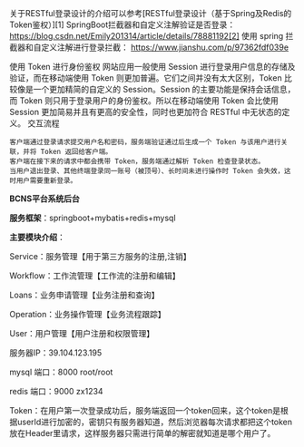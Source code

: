 关于RESTful登录设计的介绍可以参考[RESTful登录设计（基于Spring及Redis的Token鉴权）][1]
SpringBoot拦截器和自定义注解验证是否登录：
https://blog.csdn.net/Emily201314/article/details/78881192[2]
使用 spring 拦截器和自定义注解进行登录拦截：
https://www.jianshu.com/p/97362fdf039e

使用 Token 进行身份鉴权
网站应用一般使用 Session 进行登录用户信息的存储及验证，而在移动端使用 Token 则更加普遍。它们之间并没有太大区别，Token 比较像是一个更加精简的自定义的 Session。Session 的主要功能是保持会话信息，而 Token 则只用于登录用户的身份鉴权。所以在移动端使用 Token 会比使用 Session 更加简易并且有更高的安全性，同时也更加符合 RESTful 中无状态的定义。
交互流程

    客户端通过登录请求提交用户名和密码，服务端验证通过后生成一个 Token 与该用户进行关联，并将 Token 返回给客户端。
    客户端在接下来的请求中都会携带 Token，服务端通过解析 Token 检查登录状态。
    当用户退出登录、其他终端登录同一账号（被顶号）、长时间未进行操作时 Token 会失效，这时用户需要重新登录。


**BCNS平台系统后台**

**服务框架**：springboot+mybatis+redis+mysql

**主要模块介绍**：

Service：服务管理【用于第三方服务的注册,注销】

Workflow：工作流管理【工作流的注册和编辑】 

Loans：业务申请管理【业务注册和查询】       
     
Operation：业务操作管理【业务流程跟踪】

User：用户管理【用户注册和权限管理】

服务器IP：39.104.123.195

mysql 端口：8000 root/root

redis 端口：9000 zx1234


Token：在用户第一次登录成功后，服务端返回一个token回来，这个token是根据userId进行加密的，密钥只有服务器知道，然后浏览器每次请求都把这个token放在Header里请求，这样服务器只需进行简单的解密就知道是哪个用户了。
